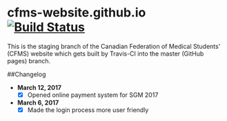 # cfms-website.github.io [![Build Status](https://travis-ci.org/cfms-website/cfms-website.github.io.svg?branch=staging)](https://travis-ci.org/cfms-website/cfms-website.github.io)
This is the staging branch of the Canadian Federation of Medical Students' (CFMS) website which gets built by Travis-CI into the master (GitHub pages) branch.

##Changelog
- **March 12, 2017**
	- [x] Opened online payment system for SGM 2017
- **March 6, 2017**
	- [x] Made the login process more user friendly